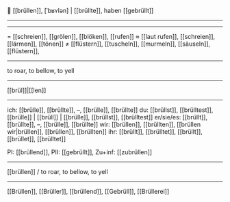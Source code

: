🐯 [[brüllen]], [ˈbʁʏlən] | [[brüllte]], haben [[gebrüllt]]

---

---
= [[schreien]], [[grölen]], [[blöken]],  [[rufen]]
≈ [[laut rufen]], [[schreien]], [[lärmen]], [[tönen]]
≠ [[flüstern]], [[tuscheln]], [[murmeln]], [[säuseln]], [[flüstern]],

---
to roar, to bellow, to yell

---
[[brül]]|[[len]]

---
ich: [[brülle]], [[brüllte]], –, [[brülle]], [[brüllte]]
du: [[brüllst]], [[brülltest]], [[brülle]] | [[brüll]] | [[brülle]], [[brüllst]], [[brülltest]]
er/sie/es: [[brüllt]], [[brüllte]], –, [[brülle]], [[brüllte]]
wir: [[brüllen]], [[brüllten]], [[brüllen wir|brüllen]], [[brüllen]], [[brüllten]]
ihr: [[brüllt]], [[brülltet]], [[brüllt]], [[brüllet]], [[brülltet]]

PI: [[brüllend]], PII: [[gebrüllt]], Zu+inf: [[zubrüllen]]

---
[[brüllen]] / to roar, to bellow, to yell

---
[[Brüllen]], [[Brüller]], [[brüllend]], [[Gebrüll]], [[Brüllerei]]